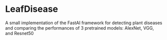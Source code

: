 # LeafDisease
A small implementation of the FastAI framework for detecting plant diseases and comparing the performances of 3 pretrained models: AlexNet, VGG, and Resnet50
